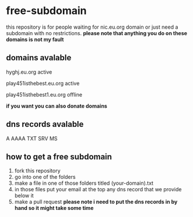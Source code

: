# free-subdomain

this repository is for people waiting for nic.eu.org domain or just need a subdomain with no restrictions. **please note that anything you do on these domains is not my fault**

## domains avalable

hyghj.eu.org
active

play451isthebest.eu.org
active

play451isthebest1.eu.org
offline

**if you want you can also donate domains**
## dns records avalable
A
AAAA
TXT
SRV
MS

## how to get a free subdomain
1. fork this repository
2. go into one of the folders
3. make a file in one of those folders titled (your-domain).txt
4. in those files put your email at the top any dns record that we provide below it
5. make a pull request
**please note i need to put the dns records in by hand so it might take some time**

